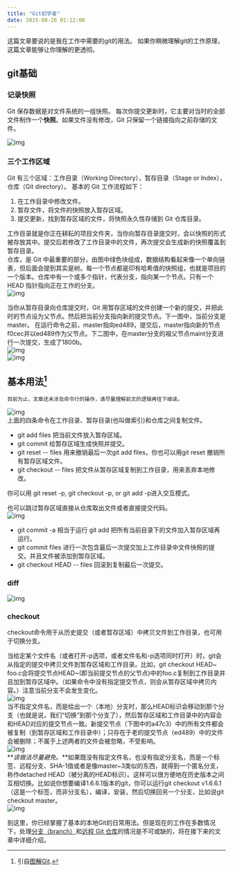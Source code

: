 ```yaml
---
title: "Git初学者"
date: 2015-08-26 01:12:00
---
```

这篇文章要说的是我在工作中需要的git的用法。 如果你稍微理解git的工作原理，这篇文章能够让你理解的更透彻。  
<!--more-->

## git基础  

### 记录快照
Git 保存数据是对文件系统的一组快照。 每次你提交更新时，它主要对当时的全部文件制作一个**快照**。如果文件没有修改，Git 只保留一个链接指向之前存储的文件。  

![img](https://git-scm.com/book/en/v2/book/01-introduction/images/snapshots.png "title")  

### 三个工作区域
Git 有三个区域：工作目录（Working Directory），暂存目录（Stage or Index），仓库（Git directory）。
基本的 Git 工作流程如下：  
1. 在工作目录中修改文件。  
2. 暂存文件，将文件的快照放入暂存区域。  
3. 提交更新，找到暂存区域的文件，将快照永久性存储到 Git 仓库目录。  

工作目录就是你正在耕耘的项目文件夹，当你向暂存目录提交时，会以快照的形式被存放其中。提交后若修改了工作目录中的文件，再次提交会生成新的快照覆盖到暂存目录。  
仓库，是 Git 中最重要的部分，由图中绿色块组成，数据结构看起来像一个单向链表，但后面会提到其实是树。每一个节点都是印有哈希值的快照组，也就是项目的一个版本。仓库中有一个或多个指针，代表分支，指向某一个节点。只有一个 HEAD 指针指向正在工作的分支。  
![img](http://marklodato.github.io/visual-git-guide/conventions.svg "title")  

当你从暂存目录向仓库提交时，Git 用暂存区域的文件创建一个新的提交，并把此时的节点设为父节点。然后把当前分支指向新的提交节点。下一图中，当前分支是master。 在运行命令之前，master指向ed489，提交后，master指向新的节点f0cec并以ed489作为父节点。下二图中，在master分支的祖父节点maint分支进行一次提交，生成了1800b。  
![img](http://marklodato.github.io/visual-git-guide/commit-master.svg "title")  
![img](http://marklodato.github.io/visual-git-guide/commit-maint.svg "title")   

## 基本用法[^1]

[^1]: 引自[图解Git](https://marklodato.github.io/visual-git-guide/index-zh-cn.html "图解Git").  

```
目前为止，文章还未涉及命令行的操作，请尽量理解前文的逻辑再往下细读。  
```  

![img](https://marklodato.github.io/visual-git-guide/basic-usage.svg "title")  
上面的四条命令在工作目录、暂存目录(也叫做索引)和仓库之间复制文件。
* git add files 把当前文件放入暂存区域。  
* git commit 给暂存区域生成快照并提交。
* git reset -- files 用来撤销最后一次git add files，你也可以用git reset 撤销所有暂存区域文件。
* git checkout -- files 把文件从暂存区域复制到工作目录，用来丢弃本地修改。  

你可以用 git reset -p, git checkout -p, or git add -p进入交互模式。

也可以跳过暂存区域直接从仓库取出文件或者直接提交代码。  
![img](https://marklodato.github.io/visual-git-guide/basic-usage-2.svg "title")
   
* git commit -a 相当于运行 git add 把所有当前目录下的文件加入暂存区域再运行。  
* git commit files 进行一次包含最后一次提交加上工作目录中文件快照的提交。并且文件被添加到暂存区域。  
* git checkout HEAD -- files 回滚到复制最后一次提交。  

### diff  
![img](https://marklodato.github.io/visual-git-guide/diff.svg "title")

### checkout
checkout命令用于从历史提交（或者暂存区域）中拷贝文件到工作目录，也可用于切换分支。

当给定某个文件名（或者打开-p选项，或者文件名和-p选项同时打开）时，git会从指定的提交中拷贝文件到暂存区域和工作目录。比如，git checkout HEAD~ foo.c会将提交节点HEAD~(即当前提交节点的父节点)中的foo.c复制到工作目录并且加到暂存区域中。（如果命令中没有指定提交节点，则会从暂存区域中拷贝内容。）注意当前分支不会发生变化。  
![img](https://marklodato.github.io/visual-git-guide/checkout-files.svg "title")  
当不指定文件名，而是给出一个（本地）分支时，那么HEAD标识会移动到那个分支（也就是说，我们“切换”到那个分支了），然后暂存区域和工作目录中的内容会和HEAD对应的提交节点一致。新提交节点（下图中的a47c3）中的所有文件都会被复制（到暂存区域和工作目录中）；只存在于老的提交节点（ed489）中的文件会被删除；不属于上述两者的文件会被忽略，不受影响。  
![img](https://marklodato.github.io/visual-git-guide/checkout-branch.svg "title")  
**_该做法尽量避免。_**如果既没有指定文件名，也没有指定分支名，而是一个标签、远程分支、SHA-1值或者是像master~3类似的东西，就得到一个匿名分支，称作detached HEAD（被分离的HEAD标识）。这样可以很方便地在历史版本之间互相切换。比如说你想要编译1.6.6.1版本的git，你可以运行git checkout v1.6.6.1（这是一个标签，而非分支名），编译，安装，然后切换回另一个分支，比如说git checkout master。  
![img](https://marklodato.github.io/visual-git-guide/checkout-detached.svg "title")  

到这里，你已经掌握了基本的本地Git的日常用法。但是现在的工作在多数情况下，处理[分支（branch）]()和[远程 Git 仓库]()的情况是不可或缺的，将在接下来的文章中详细介绍。
